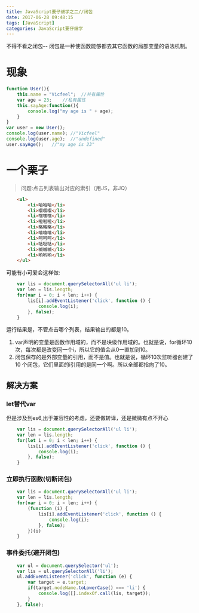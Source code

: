 ```yaml
---
title: JavaScript要仔细学之二//闭包
date: 2017-06-28 09:48:15
tags: [JavaScript]
categories: JavaScript要仔细学
---
```

不得不看之闭包--
闭包是一种使函数能够都去其它函数的局部变量的语法机制。
<!--more-->
# 现象
```js
function User(){
    this.name = "Vicfeel";  //共有属性
    var age = 23;    //私有属性
    this.sayAge:function(){
        console.log("my age is " + age); 
    }
}
var user = new User();
console.log(user.name); //"Vicfeel"
console.log(user.age);  //"undefined"
user.sayAge();   //"my age is 23"
```

# 一个栗子
> 问题:点击列表输出对应的索引（用JS，非JQ）

```html
	<ul>
		<li>哈哈哈</li>
		<li>嘤嘤嘤</li>
		<li>嘿嘿嘿</li>
		<li>啦啦啦</li>
		<li>略略略</li>
		<li>嘻嘻嘻</li>
		<li>呵呵呵</li>
		<li>哒哒哒</li>
		<li>嘁嘁嘁</li>
		<li>哟哟哟</li>
	</ul>
```

可能有小可爱会这样做:
```js
	var lis = document.querySelectorAll('ul li');
	var len = lis.length;
	for(var i = 0; i < len; i++) {
		lis[i].addEventListener('click', function () {
			console.log(i);
		}, false);
	}
```
运行结果是，不管点击哪个列表，结果输出的都是10。
1. var声明的变量是函数作用域的，而不是块级作用域的。也就是说，for循环10次，每次都是改变同一个i，所以它的值会从0一直加到10。
2. 闭包保存的是外部变量的引用，而不是值。也就是说，循环10次监听器创建了10 个闭包，它们里面的i引用的是同一个啊。所以全部都指向了10。


## 解决方案
### let替代var
但是涉及到es6,出于兼容性的考虑，还要做转译，还是微微有点不开心
```js
	var lis = document.querySelectorAll('ul li');
	var len = lis.length;
	for(let i = 0; i < len; i++) {
		lis[i].addEventListener('click', function () {
			console.log(i);
		}, false);
	}
```

### 立即执行函数(切断闭包)
```js
	var lis = document.querySelectorAll('ul li');
	var len = lis.length;
	for(var i = 0; i < len; i++) {
		(function (i) {
			lis[i].addEventListener('click', function () {
				console.log(i);
			}, false);
		})(i)
	}
```

### 事件委托(避开闭包)
```js
	var ul = document.querySelector('ul');
	var lis = ul.querySelectorAll('li'); 
	ul.addEventListener('click', function (e) {
		var target = e.target;
		if(target.nodeName.toLowerCase() === 'li') {
			console.log([].indexOf.call(lis, target));
		}
	}, false);
```

